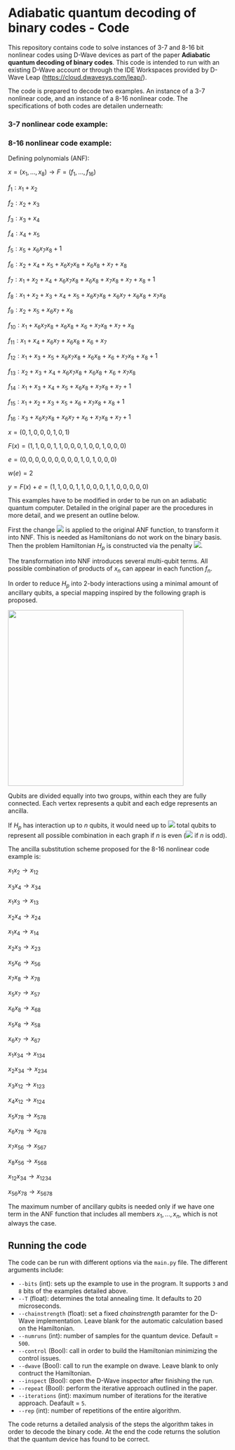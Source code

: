 # Adiabatic quantum decoding of binary codes - Code

This repository contains code to solve instances of 3-7 and 8-16 bit nonlinear codes using D-Wave devices as part of the paper **Adiabatic quantum decoding of binary codes**. This code is intended to run with an existing D-Wave account or through the IDE Workspaces provided by D-Wave Leap (https://cloud.dwavesys.com/leap/).

The code is prepared to decode two examples. An instance of a 3-7 nonlinear code, and an instance of a 8-16 nonlinear code. The specifications of both codes are detailen underneath:

### 3-7 nonlinear code example:

### 8-16 nonlinear code example:

Defining polynomials (ANF):

*x* = (*x*<sub>1</sub>, ..., *x*<sub>8</sub>) → *F* = (*f*<sub>1</sub>, ..., *f*<sub>16</sub>)

*f*<sub>1</sub> : *x*<sub>1</sub> + *x*<sub>2</sub>

*f*<sub>2</sub> : *x*<sub>2</sub> + *x*<sub>3</sub>

*f*<sub>3</sub> : *x*<sub>3</sub> + *x*<sub>4</sub>

*f*<sub>4</sub> : *x*<sub>4</sub> + *x*<sub>5</sub>

*f*<sub>5</sub> : *x*<sub>5</sub> + *x*<sub>6</sub>*x*<sub>7</sub>*x*<sub>8</sub> + 1

*f*<sub>6</sub> : *x*<sub>2</sub> + *x*<sub>4</sub> + *x*<sub>5</sub> + *x*<sub>6</sub>*x*<sub>7</sub>*x*<sub>8</sub> + *x*<sub>6</sub>*x*<sub>8</sub> + *x*<sub>7</sub> + *x*<sub>8</sub>

*f*<sub>7</sub> : *x*<sub>1</sub> + *x*<sub>2</sub> + *x*<sub>4</sub> + *x*<sub>6</sub>*x*<sub>7</sub>*x*<sub>8</sub> + *x*<sub>6</sub>*x*<sub>8</sub> + *x*<sub>7</sub>*x*<sub>8</sub> + *x*<sub>7</sub> + *x*<sub>8</sub> + 1

*f*<sub>8</sub> : *x*<sub>1</sub> + *x*<sub>2</sub> + *x*<sub>3</sub> + *x*<sub>4</sub> + *x*<sub>5</sub> + *x*<sub>6</sub>*x*<sub>7</sub>*x*<sub>8</sub> + *x*<sub>6</sub>*x*<sub>7</sub> + *x*<sub>6</sub>*x*<sub>8</sub> + *x*<sub>7</sub>*x*<sub>8</sub>

*f*<sub>9</sub> : *x*<sub>2</sub> + *x*<sub>5</sub> + *x*<sub>6</sub>*x*<sub>7</sub> + *x*<sub>8</sub>

*f*<sub>10</sub> : *x*<sub>1</sub> + *x*<sub>6</sub>*x*<sub>7</sub>*x*<sub>8</sub> + *x*<sub>6</sub>*x*<sub>8</sub> + *x*<sub>6</sub> + *x*<sub>7</sub>*x*<sub>8</sub> + *x*<sub>7</sub> + *x*<sub>8</sub>

*f*<sub>11</sub> : *x*<sub>1</sub> + *x*<sub>4</sub> + *x*<sub>6</sub>*x*<sub>7</sub> + *x*<sub>6</sub>*x*<sub>8</sub> + *x*<sub>6</sub> + *x*<sub>7</sub>

*f*<sub>12</sub> : *x*<sub>1</sub> + *x*<sub>3</sub> + *x*<sub>5</sub> + *x*<sub>6</sub>*x*<sub>7</sub>*x*<sub>8</sub> + *x*<sub>6</sub>*x*<sub>8</sub> + *x*<sub>6</sub> + *x*<sub>7</sub>*x*<sub>8</sub> + *x*<sub>8</sub> + 1

*f*<sub>13</sub> : *x*<sub>2</sub> + *x*<sub>3</sub> + *x*<sub>4</sub> + *x*<sub>6</sub>*x*<sub>7</sub>*x*<sub>8</sub> + *x*<sub>6</sub>*x*<sub>8</sub> + *x*<sub>6</sub> + *x*<sub>7</sub>*x*<sub>8</sub>

*f*<sub>14</sub> : *x*<sub>1</sub> + *x*<sub>3</sub> + *x*<sub>4</sub> + *x*<sub>5</sub> + *x*<sub>6</sub>*x*<sub>8</sub> + *x*<sub>7</sub>*x*<sub>8</sub> + *x*<sub>7</sub> + 1

*f*<sub>15</sub> : *x*<sub>1</sub> + *x*<sub>2</sub> + *x*<sub>3</sub> + *x*<sub>5</sub> + *x*<sub>6</sub> + *x*<sub>7</sub>*x*<sub>8</sub> + *x*<sub>8</sub> + 1

*f*<sub>16</sub> : *x*<sub>3</sub> + *x*<sub>6</sub>*x*<sub>7</sub>*x*<sub>8</sub> + *x*<sub>6</sub>*x*<sub>7</sub> + *x*<sub>6</sub> + *x*<sub>7</sub>*x*<sub>8</sub> + *x*<sub>7</sub> + 1

*x* = (0, 1, 0, 0, 0, 1, 0, 1)

*F*(*x*) = (1, 1, 0, 0, 1, 1, 0, 0, 0, 1, 0, 0, 1, 0, 0, 0)

*e* = (0, 0, 0, 0, 0, 0, 0, 0, 0, 1, 0, 1, 0, 0, 0)

*w*(*e*) = 2

*y* = *F*(*x*) + *e* = (1, 1, 0, 0, 1, 1, 0, 0, 0, 1, 1, 0, 0, 0, 0, 0)

This examples have to be modified in order to be run on an adiabatic quantum computer. Detailed in the original paper are the procedures in more detail, and we present an outline below.

First the change <img src="https://render.githubusercontent.com/render/math?math=(x_i + x_j)\mod{2} \longrightarrow x_i + x_j - 2 x_i\cdot x_j"> is applied to the original ANF
function, to transform it into NNF. This is needed as Hamiltonians do not work on the binary basis. Then the problem Hamiltonian
*H*<sub>*p*</sub> is
constructed via the penalty <img src="https://render.githubusercontent.com/render/math?math=H_p = \sum_{i=1}^m\left(f_i(x)-r_i\right)^2">.

The transformation into NNF introduces several multi-qubit terms. All possible combination of products of
*x*<sub>*n*</sub> can appear in each function *f*<sub>*n*</sub>.

In order to reduce *H*<sub>*p*</sub> into 2-body interactions using a
minimal amount of ancillary qubits, a special mapping inspired by the following graph
is proposed.

<img src="https://github.com/Quantum-TII/hamming_codes/blob/master/ancillagraph.png" width="400">

Qubits are divided equally into two groups, within each they are fully
connected. Each vertex represents a qubit and each edge represents an
ancilla.

If *H*<sub>*p*</sub> has interaction up to *n* qubits, it would need up
to <img src="https://render.githubusercontent.com/render/math?math=2^{\frac{n %2B 2}{2}}-2"> total qubits to represent all possible
combination in each graph if *n* is even
(<img src="https://render.githubusercontent.com/render/math?math=3\times 2^{\frac{n-1}{2}}-2"> if *n* is odd).

The ancilla substitution scheme proposed for the 8-16 nonlinear code example is:

*x*<sub>1</sub>*x*<sub>2</sub> → *x*<sub>12</sub>

*x*<sub>3</sub>*x*<sub>4</sub> → *x*<sub>34</sub>

*x*<sub>1</sub>*x*<sub>3</sub> → *x*<sub>13</sub>

*x*<sub>2</sub>*x*<sub>4</sub> → *x*<sub>24</sub>

*x*<sub>1</sub>*x*<sub>4</sub> → *x*<sub>14</sub>

*x*<sub>2</sub>*x*<sub>3</sub> → *x*<sub>23</sub>

*x*<sub>5</sub>*x*<sub>6</sub> → *x*<sub>56</sub>

*x*<sub>7</sub>*x*<sub>8</sub> → *x*<sub>78</sub>

*x*<sub>5</sub>*x*<sub>7</sub> → *x*<sub>57</sub>

*x*<sub>6</sub>*x*<sub>8</sub> → *x*<sub>68</sub>

*x*<sub>5</sub>*x*<sub>8</sub> → *x*<sub>58</sub>

*x*<sub>6</sub>*x*<sub>7</sub> → *x*<sub>67</sub>

*x*<sub>1</sub>*x*<sub>34</sub> → *x*<sub>134</sub>

*x*<sub>2</sub>*x*<sub>34</sub> → *x*<sub>234</sub>

*x*<sub>3</sub>*x*<sub>12</sub> → *x*<sub>123</sub>

*x*<sub>4</sub>*x*<sub>12</sub> → *x*<sub>124</sub>

*x*<sub>5</sub>*x*<sub>78</sub> → *x*<sub>578</sub>

*x*<sub>6</sub>*x*<sub>78</sub> → *x*<sub>678</sub>

*x*<sub>7</sub>*x*<sub>56</sub> → *x*<sub>567</sub>

*x*<sub>8</sub>*x*<sub>56</sub> → *x*<sub>568</sub>

*x*<sub>12</sub>*x*<sub>34</sub> → *x*<sub>1234</sub>

*x*<sub>56</sub>*x*<sub>78</sub> → *x*<sub>5678</sub>

The maximum number of ancillary qubits is needed only if we have one
term in the ANF function that includes all members
*x*<sub>1</sub>, ..., *x*<sub>*n*</sub>, which is not always the case.

## Running the code

The code can be run with different options via the `main.py` file. The different arguments include:

- `--bits` (int): sets up the example to use in the program. It supports `3` and `8` bits of the examples detailed above.
- `--T` (float): determines the total annealing time. It defaults to 20 microseconds.
- `--chainstrength` (float): set a fixed *chainstrength* paramter for the D-Wave implementation. Leave blank for the automatic calculation based on the Hamiltonian.
- `--numruns` (int): number of samples for the quantum device. Default = `500`.
- `--control` (Bool): call in order to build the Hamiltonian minimizing the control issues.
- `--dwave` (Bool): call to run the example on dwave. Leave blank to only contruct the Hamiltonian.
- `--inspect` (Bool): open the D-Wave inspector after finishing the run.
- `--repeat` (Bool): perform the iterative approach outlined in the paper.
- `--iterations` (int): maximum number of iterations for the iterative approach. Deafault = `5`.
- `--rep` (int): number of repetitions of the entire algorithm.

The code returns a detailed analysis of the steps the algorithm takes in order to decode the binary code. At the end the code returns the solution that the quantum device has found to be correct.



